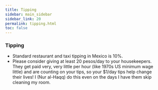 ```yaml
---
title: Tipping
sidebar: main_sidebar
sidebar_link: 20
permalink: tipping.html
toc: false
---
```


### Tipping

- Standard restaurant and taxi tipping in Mexico is 10%.
- Please consider giving at least 20 pesos/day to your housekeepers. They get paid very, very little per hour (like 1970s US minimum wage little) and are counting on your tips, so your $1/day tips help change their lives! I (Nur al-Haqq) do this even on the days I have them skip cleaning my room.